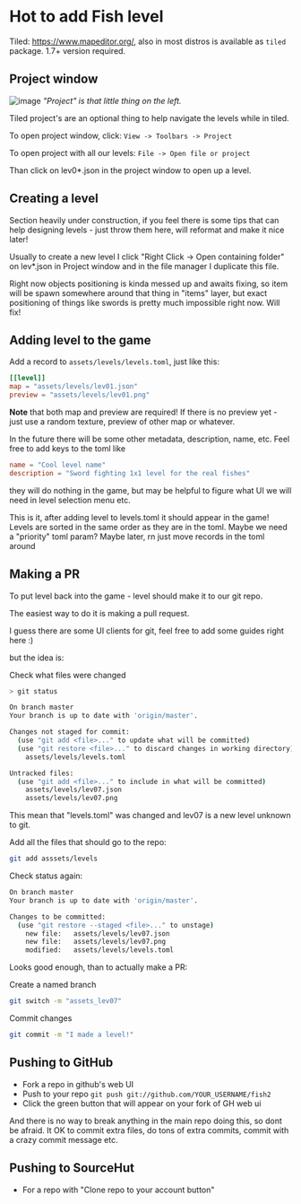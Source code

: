 # Hot to add Fish level

Tiled: https://www.mapeditor.org/, also in most distros is available as `tiled` package. 
1.7+ version required. 

## Project window

![image](https://user-images.githubusercontent.com/910977/126675836-128e394c-755d-4061-9103-5ed93f6e55cd.png)
*"Project" is that little thing on the left.*

Tiled project's are an optional thing to help navigate the levels while in tiled.

To open project window, click:
`View -> Toolbars -> Project`

To open project with all our levels:
`File -> Open file or project`

Than click on lev0*.json in the project window to open up a level. 

## Creating a level

Section heavily under construction, if you feel there is some tips that can help designing levels - just throw them here, will reformat and make it nice later!

Usually to create a new level I click "Right Click -> Open containing folder" on lev*.json in Project window and in the file manager I duplicate this file. 

Right now objects positioning is kinda messed up and awaits fixing, so item will be spawn somewhere around that thing in "items" layer, but exact positioning of things like swords is pretty much impossible right now. Will fix!

## Adding level to the game

Add a record to `assets/levels/levels.toml`, just like this: 
```toml
[[level]]
map = "assets/levels/lev01.json"
preview = "assets/levels/lev01.png"
```

**Note** that both map and preview are required! If there is no preview yet - just use a random texture, preview of other map or whatever.

In the future there will be some other metadata, description, name, etc. 
Feel free to add keys to the toml like

```toml
name = "Cool level name"
description = "Sword fighting 1x1 level for the real fishes"
```

they will do nothing in the game, but may be helpful to figure what UI we will need in level selection menu etc. 

This is it, after adding level to levels.toml it should appear in the game!
Levels are sorted in the same order as they are in the toml. 
Maybe we need a "priority" toml param? Maybe later, rn just move records in the toml around


## Making a PR

To put level back into the game - level should make it to our git repo. 

The easiest way to do it is making a pull request.

I guess there are some UI clients for git, feel free to add some guides right here :)

but the idea is: 

Check what files were changed
```bash
> git status

On branch master
Your branch is up to date with 'origin/master'.

Changes not staged for commit:
  (use "git add <file>..." to update what will be committed)
  (use "git restore <file>..." to discard changes in working directory)
	assets/levels/levels.toml

Untracked files:
  (use "git add <file>..." to include in what will be committed)
	assets/levels/lev07.json
	assets/levels/lev07.png
```

This mean that "levels.toml" was changed and lev07 is a new level unknown to git.

Add all the files that should go to the repo:
```bash
git add asssets/levels
```

Check status again: 
```bash
On branch master
Your branch is up to date with 'origin/master'.

Changes to be committed:
  (use "git restore --staged <file>..." to unstage)
	new file:   assets/levels/lev07.json
	new file:   assets/levels/lev07.png
	modified:   assets/levels/levels.toml
```

Looks good enough, than to actually make a PR:

Create a named branch 
```bash
git switch -m "assets_lev07"
```
Commit changes
```bash
git commit -m "I made a level!"
```

## Pushing to GitHub

- Fork a repo in github's web UI
- Push to your repo `git push git://github.com/YOUR_USERNAME/fish2`
- Click the green button that will appear on your fork of GH web ui

And there is no way to break anything in the main repo doing this, so dont be afraid. It OK to commit extra files, do tons of extra commits, commit with a crazy commit message etc. 

## Pushing to SourceHut

- For a repo with "Clone repo to your account button"
